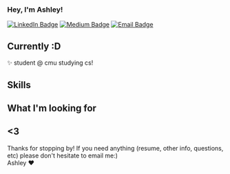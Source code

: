 ### Hey, I'm Ashley!
[![LinkedIn Badge](https://img.shields.io/badge/-LinkedIn-blue?style=flat-square&logo=Linkedin&logoColor=white&link=LINK_TO_YOUR_LINKEDIN_PROFILE)](https://www.linkedin.com/in/ashleycz/)
[![Medium Badge](https://img.shields.io/badge/-Medium-black?style=flat-square&logo=Medium&link=LINK_TO_YOUR_MEDIUM_PROFILE)](https://medium.com/@ashleyycz)
[![Email Badge](https://img.shields.io/badge/-email-red?style=flat-square&logo=Gmail&logoColor=white&link=mailto:example@example.com)](mailto:aczumak@andrew.cmu.edu)

## Currently :D
✨ student @ cmu studying cs! <br>

## Skills

## What I'm looking for

## <3 
Thanks for stopping by! If you need anything (resume, other info, questions, etc) please don't hesitate to email me:) <br>
Ashley ❤️ 

